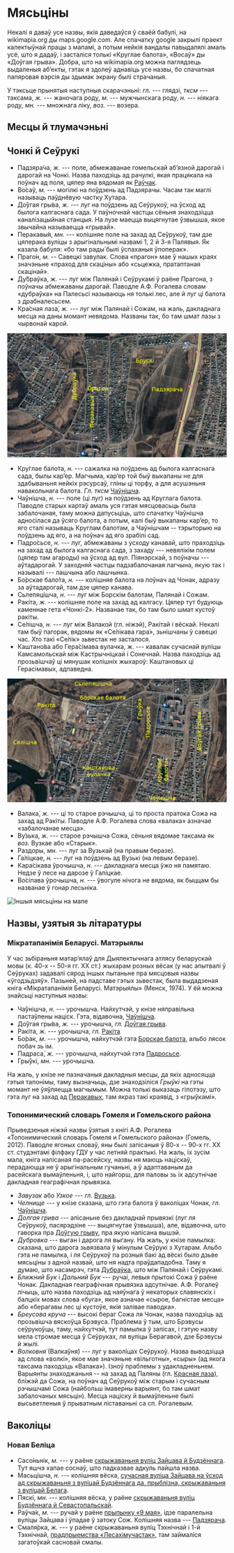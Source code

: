 # Мясьціны

Некалі я даваў усе назвы, якія даведаўся ў сваёй бабулі, на wikimapia.org ды maps.google.com. Але спачатку google закрылі праект калектыўнай працы з мапамі, а потым нейкія вандалы павыдалялі амаль усё, што я дадаў, і засталіся толькі «Круглае балота», «Восаў» ды «Доўгая грыва». Добра, што на wikimapia.org можна паглядзець выдаленыя аб’екты, гэтак я здолеў аднавіць усе назвы, бо спачатная папяровая вэрсія ды здымак экрану былі страчаныя.

У тэксьце прынятыя наступныя скарачэньні: *гл.* --- глядзі, *тксм* --- таксама, *ж.* --- жаночага роду, *м.* --- мужчынскага роду, *н.* --- ніякага роду, *мн.* --- множнага ліку, *воз.* --- возера.

## Месцы й тлумачэньні

## Чонкі й Сеўрукі

- <a id="padziaracza">Падзяра́ча</a>, *ж.* --- поле, абмежаванае гомельскай аб’язной дарогай і дарогай на Чонкі. Назва паходзіць ад рачулкі, якая працякала на поўнач ад поля, цяпер яна вядомая як [Раўчак](#rauczak).
- Во́саў, *м.* --- могілкі на поўдзень ад Падзярачы. Часам так маглі называць паўднёвую частку Хутара.
- <a id="hryva">До́ўгая гры́ва</a>, *ж.* --- луг на поўдзень ад Сеўрукоў, на ўсход ад былога калгаснага сада. У паўночнай частцы сёньня знаходзіцца каналізацыйная станцыя. На лузе маецца выцягнутае ўзвышша, якое звычайна называецца «грывай».
- <a id="pierakavyja">Перакавы́я</a>, *мн.* --- колішняе поле на захад ад Сеўрукоў, там дзе цяперака вуліцы з арыгінальнымі назвамі 1, 2 й 3-я Палявыя. Як казала бабуля: «бо там рады́ былі ўспаханыя ўпоперак».
- Праго́н, *м.* -- Савецкі завулак. Слова «прагон» мае ў нашых краях значэньне «праход для скаціны» або «сьцежка, пратаптаная скацінай».
- <a id="dubrauka">Ду́браўка</a>, *ж.* --- луг між Палянай і Сеўрукамі ў раёне Прагона, з поўначы абмежаваны дарогай. Паводле А.Ф. Рогалева словам «дубраўка» на Палесьсі называюць ня толькі лес, але й луг ці балота з драбналесьсем.
- <a id="laza">Кра́сная лаза́</a>, *ж.* --- луг між Палянай і Сожам, на жаль, дакладнага месца на даны момант невядома. Названы так, бо там шмат лазы з чырвонай карой.

![Сеўрукоўскія мясьціны на мапе](img/sieuruki.jpg)

- Кру́глае бало́та, *н.* --- сажалка на поўдзень ад былога калгаснага сада, былы кар’ер. Магчыма, кар’ер той быў выкапаны не для здабываньня нейкіх рэсурсаў, гліны ці торфу, а для асушэньня навакольнага балота. *Гл.* *тксм* [Чаўнішча](#czauniszcza).
- <a id="czauniszcza">Чаўні́шча</a>, *н.* --- поле (ці луг) на поўдзень ад Круглага балота. Паводле старых картаў амаль уся гэтая мясцовасьць была забалочаная, таму можна дапусьціць, што спачатку Чаўнішча адносілася да ўсяго балота, а потым, калі быў выкапаны кар’ер, то яго сталі называць Круглам балотам, а Чаўнішчам -- тэрыторыю на поўдзень ад яго, а на поўнач ад яго зрабілі сад.
- <a id="padrossie">Падро́сьсе</a>, *н.* --- луг, абмежаваны з усходу канавай, што праходзіць на захад ад былога калгаснага сада, з захаду --- невялікім полем (цяпер там агароды) на ўсход ад вул. Піянэрскай, з поўначы --- аўтадарогай. У заходняй частцы падзабалочаная лагчына, якую так і называлі --- лашчына або лашчынка.
- <a id="borskaje">Бо́рскае бало́та</a>, *н.* --- колішняе балота на поўнач ад Чонак, адразу за аўтадарогай, там дзе цяпер канава.
- <a id="slepiaciszcza">Сьлепяці́шча</a>, *н.* --- луг між Борскім балотам, Палянай і Сожам.
- <a id="rakita">Ракі́та</a>, *ж.* --- колішняе поле на захад ад калгасу. Цяпер тут будуюць каменнае гета «Чонкі-2». Названае так, бо там было шмат кустоў ракіты.
- <a id="sieliszcza">Се́лішча</a>, *н.* --- луг між Валакой (гл. ніжэй), Ракітай і вёскай. Некалі там быў пагорак, вядомы як «Се́лікава гара́», зьнішчаны ў савецкі час. Хто такі «Се́лік» зьвестак не засталося.
- Каштано́ва або Гера́сімава вулачка, *ж.* --- кавалак сучаснай вуліцы Камсамольскай між Кастрычніцкай і Сонечнай. Назва паходзіць ад прозьвішчаў ці мянушак колішніх жыхароў: Каштановых ці Герасімавых, адпаведна.

![Чонкаўскія мясьціны на мапе](img/czonki.jpg)

- <a id="valaka">Валака́</a>, *ж.* --- ці то старое рэчышча, ці то проста пратока Сожа на захад ад Ракіты. Паводле А.Ф. Рогалева слова «валака» азначае «забалочанае месца».
- <a id="vuzka">Ву́зька</a>, *ж.* --- старое рэчышча Сожа, сёньня вядомае таксама як *воз.* Вузкае або «Старык».
- <a id="razdory">Раздоры</a>, *мн.* --- луг за Вузькай (на правым беразе).
- Га́ліцкае, *н.* --- луг на поўдзень ад Вузькі (на левым беразе).
- Кара́сікава ўрочышча, *н.* --- дакладнага месца ўжо ня памятаю. Недзе ў лесе на дарозе ў Галіцкае.
- Во́сіпава ўрочышча, *н.* --- ўвогуле нічога не вядома, як быццам бы названае ў гонар лесьніка.

![Іншыя мясьціны на мапе](img/meadows.jpg)

## Назвы, узятыя зь літаратуры

### Мікратапанімія Беларусі. Матэрыялы

У час зьбіраньня матар’ялаў для Дыялектычнага атлясу беларускай мовы (к. 40-х -- 50-я гг. XX ст.) жыхарам розных вёсак (у нас апытвалі ў Сеўруках) задавалі сярод іншых пытаньне пра мясцовыя назвы «ўгодзьдзяў». Пазьней, на падставе гэтых зьвестак, была выдадзеная кніга «Мікратапанімія Беларусі. Матэрыялы» (Менск, 1974). У ёй можна знайсьці наступныя назвы:

- Ча́ўнішча, *н.* --- урочышча. Найхутчэй, у кнізе няправільна пастаўлены націск. Гэта, відавочна, [Чаўнішча](#czauniszcza).
- До́ўгая гры́ва, *ж.* --- урочышча, *гл.* [Доўгая грыва](#hryva).
- Ракі́та, *ж.* --- урочышча, *гл.* [Ракіта](#rakita)
- Бо́рак, *м.* --- урочышча, найхутчэй гэта [Борскае балота](#borskaje), альбо лясок побач зь ім.
- Падраса́, *ж.* --- урочышча, найхутчэй гэта [Падросьсе](#padrossie).
- Гры́ўкі, *мн.* --- урочышча.

На жаль, у кнізе не пазначаныя дакладныя месцы, да якіх адносяцца гэтыя тапонімы, таму вызначыць, дзе знаходзіліся *Грыўкі* на гэты момант не ўяўляецца магчымым. Можна толькі выказаць гіпотэзу, што гэта луг на захад ад [Перакавых](#pierakavyja), там якраз такі краявід, з «грыўкамі».

### Топонимический словарь Гомеля и Гомельского района

Прыведзеныя ніжэй назвы ўзятыя з кнігі А.Ф. Рогалева «Топонимический словарь Гомеля и Гомельского района» (Гомель, 2012). Паводле ягоных словаў, яны былі запісаныя ў 80-х -- 90-х гг. XX ст. студэнтамі філфаку ГДУ у час летняй практыкі. На жаль, іх зусім мала, кніга напісаная па-расейску, назвы ня маюць націскаў, перадаюцца не ў арыгінальным гучаньні, а ў адаптаваным да расейскага вымаўленьня, і, што найгорш, для паловы зь іх адсутнічае дакладная геаграфічная прывязка.

- *Завузак* або *Узкое* --- *гл.* [Вузька](#vuzka).
- *Челнище* --- у кнізе сказана, што гэта балота ў ваколіцах Чонак, *гл.* [Чаўнішча](#czauniszcza).
- *Долгая грива* --- апісаньне без дакладнай прывязкі (луг ля Сеўрукоў, пасярэдзіне --- выцягнутае ўзвышша), але, відавочна, што гаворка пра [Доўгую грыву](#hryva), пра якую напісана вышэй.
- *Дубровка* --- выган і дарога ля выгану. На жаль, у кнізе памылка: сказана, што дарога зьвязвала ў мінулым Сеўрукі з Хутарам. Альбо гэта не памылка, і ля Сеўрукоў па розныя бакі ад вёскі было дзьве мясьціны з адной назвай, што ня надта праўдападобна. Таму я думаю, што насамрэч, гэта [Дубраўка](#dubrauka), што між Палянай і Сеўрукамі.
- *Ближний Бук* і *Дальний Бук* --- ручаі, левыя прытокі Сожа ў раёне Чонак. Дакладная геаграфічная прывязка адсутнічае. А.Ф. Рогалеў лічыць, што назва паходзіць ад наяўнага ў некаторых славянскіх і балцкіх мовах слова «буга», якое азначае «сырое, багністае месца» або «берагавы лес ці кустоўе, якія залівае паводка».
- *Бреусова круча* --- высокі бераг Сожа ля Чонак, назва паходзіць ад прозьвішча вяскоўца Брэвуса. Праблема ў тым, што Брэвусы сеўрукоўцы, таму, найхутчэй, тут памылка ў запісах, і гэтую назву мела стромае месца ў Сеўруках, ля вуліцы Берагавой, дзе Брэвусы й жылі.
- *Волковня́* (Валкаўня́) --- луг у ваколіцах Сеўрукоў. Назва выводзіцца ад слова «волкі», якое мае значэньне «вільготны», «сыры» (ад якога таксама паходзіць «Валака»). Ізноў праблемы з удакладненьнем. Варыянты знаходжаньня -- на захад ад Паляны (гл. [Красная лаза](#laza)), бліжэй да Сожа, на поўнач ад Сеўрукоў між старым і сучасным рэчышчамі Сожа (найбольш імаверны варыянт, бо там шмат забалочаных мясьцін). Месца націску й вымаўленьне былі высьветленыя ў прыватным ліставаньні са сп. Рогалевым.

## Ваколіцы

### Новая Беліца

- Сасо́ньнік, *м.* --- у раёне [скрыжаваньня вуліц Зайцава й Будзённага](https://www.openstreetmap.org/#map=17/52.369075/31.013052). Тут яшчэ хапае соснаў, што падказвае адкуль пайшла назва.
- Масьці́шча, *н.* --- колішняя вёска, [сучасная вуліца Зайцава на ўсход ад скрыжаваньня з вуліцай Будзённага да, прыблізна, скрыжаваньня з вуліцай Белага](https://www.openstreetmap.org/#map=17/52.369593/31.015842).
- Пяскі́, *мн.* --- колішняя вёска, у раёне [скрыжаваньня вуліц Будзённага й Севастопальскай](https://www.openstreetmap.org/#map=17/52.377204/31.014254).
- <a id="rauczak">Раўча́к</a>, *м.* --- ручай у раёне [прыпынку «9 мая»](https://www.openstreetmap.org/#map=16/52.37542/31.02970), ідзе паралельна вуліцы Зайцава і ўпадае ў затоку Сож. Колішняя назва --- [Падзярача](#padziaracza).
- Смаля́рка, *ж.* --- у раёне скрыжаваньня вуліц Тэхнічнай і 1-й Тэхнічнай, [прадпрыемства «Лесахімучастак»](https://www.openstreetmap.org/#map=17/52.363638/31.026678), там займаліся загатоўкай сасновай смалы.
